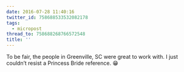 ```yaml
---
date: 2016-07-28 11:40:16
twitter_id: 758688533532082178
tags:
  - micropost
thread_to: 758688268766572548
title: ''
---
```


To be fair, the people in Greenville, SC were great to work with. I just couldn’t resist a Princess Bride reference. 😁
